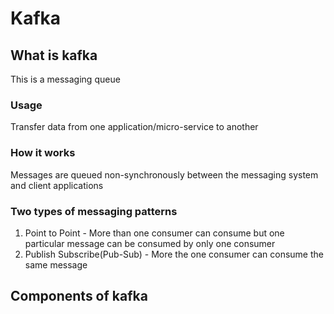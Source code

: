 # Kafka
## What is kafka
This is a messaging queue

### Usage
Transfer data from one application/micro-service to another

### How it works
Messages are queued non-synchronously between the messaging system and client applications


### Two types of messaging patterns
1. Point to Point -  More than one consumer can consume but one particular message can be consumed by only one consumer
2. Publish Subscribe(Pub-Sub) - More the one consumer can consume the same message

## Components of kafka